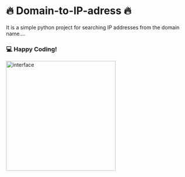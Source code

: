  # 🔥 Domain-to-IP-adress 🔥
It is a simple python project for searching IP addresses from the domain name....  

### 💻 Happy Coding!



<img src="[https://drive.google.com/file/d/1NMSo65bZnU2EfJfG0FksOBY98WTONLrq/view?usp=sharing](https://drive.google.com/file/d/1NMSo65bZnU2EfJfG0FksOBY98WTONLrq/view?usp=sharing)" width="300" title="interface"/> 
